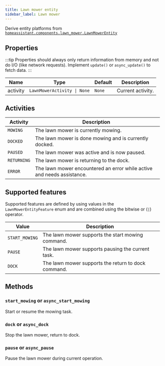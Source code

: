 ```yaml
---
title: Lawn mower entity
sidebar_label: Lawn mower
---
```


Derive entity platforms from [`homeassistant.components.lawn_mower.LawnMowerEntity`](https://github.com/home-assistant/home-assistant/blob/master/homeassistant/components/lawn_mower/__init__.py)

## Properties

:::tip
Properties should always only return information from memory and not do I/O (like network requests). Implement `update()` or `async_update()` to fetch data.
:::


| Name     | Type                                       | Default | Description
| -------- | ------------------------------------------ | ------- | -----------------
| activity | <code>LawnMowerActivity &#124; None</code> | `None`  | Current activity.

## Activities

| Activity | Description
| -------- | -----------
| `MOWING` | The lawn mower is currently mowing.
| `DOCKED` | The lawn mower is done mowing and is currently docked.
| `PAUSED` | The lawn mower was active and is now paused.
| `RETURNING` | The lawn mower is returning to the dock.
| `ERROR`  | The lawn mower encountered an error while active and needs assistance.

## Supported features

Supported features are defined by using values in the `LawnMowerEntityFeature` enum
and are combined using the bitwise or (`|`) operator.

| Value          | Description                                          |
| -------------- | ---------------------------------------------------- |
| `START_MOWING` | The lawn mower supports the start mowing command.    |
| `PAUSE`        | The lawn mower supports pausing the current task.    |
| `DOCK`         | The lawn mower supports the return to dock command.  |

## Methods

### `start_mowing` or `async_start_mowing`

Start or resume the mowing task.

### `dock` or `async_dock`

Stop the lawn mower, return to dock.

### `pause` or `async_pause`

Pause the lawn mower during current operation.
